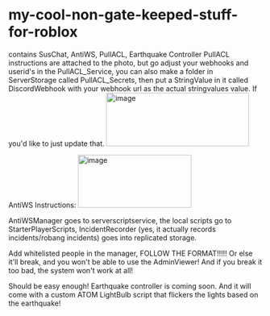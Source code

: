# my-cool-non-gate-keeped-stuff-for-roblox
contains SusChat, AntiWS, PullACL, Earthquake Controller
PullACL instructions are attached to the photo, but go adjust your webhooks and userid's in the PullACL_Service, you can also make a folder in ServerStorage called PullACL_Secrets, then put a StringValue in it called DiscordWebhook with your webhook url as the actual stringvalues value. If you'd like to just update that.
<img width="283" height="106" alt="image" src="https://github.com/user-attachments/assets/f7d18cf5-c437-44fc-9dd1-faea89cce17d" />


AntiWS Instructions: <img width="225" height="105" alt="image" src="https://github.com/user-attachments/assets/a98ba90e-4edc-4e66-b088-520c5616f887" />

AntiWSManager goes to serverscriptservice, the local scripts go to StarterPlayerScripts, IncidentRecorder (yes, it actually records incidents/robang incidents) goes into replicated storage.

Add whitelisted people in the manager, FOLLOW THE FORMAT!!!!! Or else it'll break, and you won't be able to use the AdminViewer! And if you break it too bad, the system won't work at all!

Should be easy enough! Earthquake controller is coming soon. And it will come with a custom ATOM LightBulb script that flickers the lights based on the earthquake!
